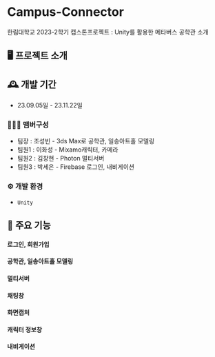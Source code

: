 # Campus-Connector
한림대학교 2023-2학기 캡스톤프로젝트 : Unity를 활용한 메타버스 공학관 소개

## 🖥️ 프로젝트 소개


## 🕰️ 개발 기간
* 23.09.05일 - 23.11.22일

### 🧑‍🤝‍🧑 맴버구성
 - 팀장  :  조성빈 - 3ds Max로 공학관, 일송아트홀 모델링
 - 팀원1 : 이화성 - Mixamo캐릭터, 카메라
 - 팀원2 : 김창현 - Photon 멀티서버
 - 팀원3 : 박세은 - Firebase 로그인, 내비게이션 
 

### ⚙️ 개발 환경
- `Unity`

## 📌 주요 기능
#### 로그인, 회원가입 
#### 공학관, 일송아트홀 모델링
#### 멀티서버
#### 채팅창
#### 화면캡처
#### 캐릭터 정보창
#### 내비게이션




